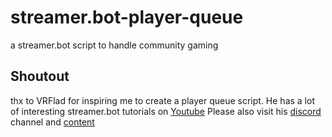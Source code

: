 # streamer.bot-player-queue
a streamer.bot script to handle community gaming

## Shoutout
thx to VRFlad for inspiring me to create a player queue script.
He has a lot of interesting streamer.bot tutorials on [Youtube](https://www.youtube.com/channel/UCirk7b9dj5Uo5667pgnAwfA)
Please also visit his [discord](https://discord.gg/h2gzHBR99a) channel and [content](https://VRFlad.com/)
